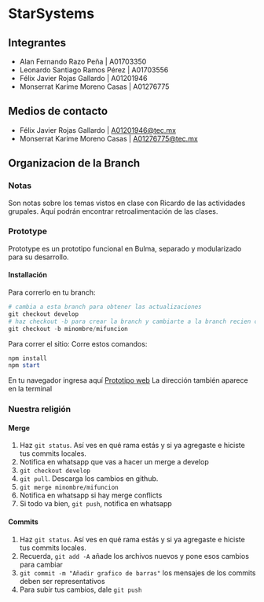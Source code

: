 # StarSystems

## Integrantes

- Alan Fernando Razo Peña         | A01703350
- Leonardo Santiago Ramos Pérez   | A01703556
- Félix Javier Rojas Gallardo     | A01201946
- Monserrat Karime Moreno Casas   | A01276775

## Medios de contacto

- Félix Javier Rojas Gallardo |  A01201946@tec.mx
- Monserrat Karime Moreno Casas  | A01276775@tec.mx

## Organizacion de la Branch

### Notas

Son notas sobre los temas vistos en clase con Ricardo de las actividades grupales.
Aquí podrán encontrar retroalimentación de las clases.

### Prototype

Prototype es un prototipo funcional en Bulma, separado y modularizado para su desarrollo.


#### Installación

Para correrlo en tu branch:
 
```powershell
# cambia a esta branch para obtener las actualizaciones
git checkout develop
# haz checkout -b para crear la branch y cambiarte a la branch recien creada
git checkout -b minombre/mifuncion
```

Para correr el sitio:
Corre estos comandos:

```powershell
npm install
npm start
```
En tu navegador ingresa aquí [Prototipo web](localhost:4000/)
La dirección también aparece en la terminal

### Nuestra religión

#### Merge

1. Haz `git status`. Así ves en qué rama estás y si ya agregaste e hiciste tus commits locales.
2. Notifica en whatsapp que vas a hacer un merge a develop
3. `git checkout develop`
4. `git pull`. Descarga los cambios en github.
5. `git merge minombre/mifuncion`
6. Notifica en whatsapp si hay merge conflicts
7. Si todo va bien, `git push`, notifica en whatsapp

#### Commits

1. Haz `git status`. Así ves en qué rama estás y si ya agregaste e hiciste tus commits locales.
2. Recuerda, `git add -A` añade los archivos nuevos y pone esos cambios para cambiar
3. `git commit -m "Añadir grafico de barras"` los mensajes de los commits deben ser representativos
4. Para subir tus cambios, dale `git push`